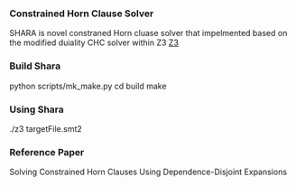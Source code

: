 ### Constrained Horn Clause Solver
 
 SHARA is novel constraned Horn cluase solver that impelmented based on the modified duiality CHC solver within 
 Z3 [Z3](https://github.com/Z3Prover/z3)
 
### Build Shara
  python scripts/mk_make.py
  cd build
  make
  
### Using Shara
  ./z3 targetFile.smt2
   
### Reference Paper

Solving Constrained Horn Clauses Using Dependence-Disjoint Expansions

